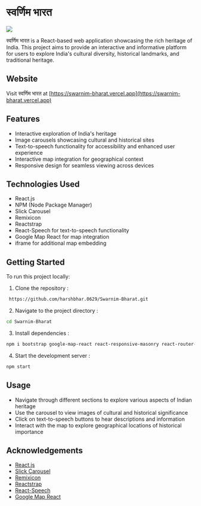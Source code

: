 # स्वर्णिम भारत
<img src="https://github-production-user-asset-6210df.s3.amazonaws.com/150599739/342431235-b1841a04-6ea8-4954-ae89-0ec833e838e0.png?X-Amz-Algorithm=AWS4-HMAC-SHA256&X-Amz-Credential=AKIAVCODYLSA53PQK4ZA%2F20241009%2Fus-east-1%2Fs3%2Faws4_request&X-Amz-Date=20241009T192020Z&X-Amz-Expires=300&X-Amz-Signature=9359dc5b733ebcae61f220043ce5401e3c14daf38c1faf04acc08e63c40e5e8c&X-Amz-SignedHeaders=host
" />

स्वर्णिम भारत is a React-based web application showcasing the rich heritage of India. This project aims to provide an interactive and informative platform for users to explore India's cultural diversity, historical landmarks, and traditional heritage.

## Website

Visit स्वर्णिम भारत at [https://swarnim-bharat.vercel.app](https://swarnim-bharat.vercel.app)

## Features

- Interactive exploration of India's heritage
- Image carousels showcasing cultural and historical sites
- Text-to-speech functionality for accessibility and enhanced user experience
- Interactive map integration for geographical context
- Responsive design for seamless viewing across devices

## Technologies Used

- React.js
- NPM (Node Package Manager)
- Slick Carousel
- Remixicon
- Reactstrap
- React-Speech for text-to-speech functionality
- Google Map React for map integration
- iframe for additional map embedding

## Getting Started

To run this project locally:

1. Clone the repository :
``` bash
 https://github.com/harshbhar.0629/Swarnim-Bharat.git
 ```

2. Navigate to the project directory : 
``` bash
cd Swarnim-Bharat
```

3. Install dependencies : 

``` bash
npm i bootstrap google-map-react react-responsive-masonry react-router-dom react-scripts react-slick react-speech reactstrap remixicon slick-carousel
```

4. Start the development server : 
``` bash
npm start
```

## Usage

- Navigate through different sections to explore various aspects of Indian heritage
- Use the carousel to view images of cultural and historical significance
- Click on text-to-speech buttons to hear descriptions and information
- Interact with the map to explore geographical locations of historical importance

## Acknowledgements

- [React.js](https://reactjs.org/)
- [Slick Carousel](https://react-slick.neostack.com/)
- [Remixicon](https://remixicon.com/)
- [Reactstrap](https://reactstrap.github.io/)
- [React-Speech](https://www.npmjs.com/package/react-speech)
- [Google Map React](https://github.com/google-map-react/google-map-react)
